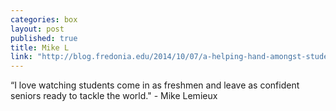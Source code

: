 ```yaml
---
categories: box
layout: post
published: true
title: Mike L
link: "http://blog.fredonia.edu/2014/10/07/a-helping-hand-amongst-students-faculty-and-the-community/"
---
```


“I love watching students come in as freshmen and leave as confident seniors ready to tackle the world." - Mike Lemieux